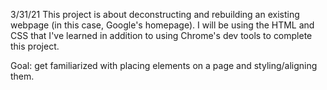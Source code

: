 3/31/21
This project is about deconstructing and rebuilding an existing webpage (in this case, Google's homepage). I will be using the HTML and CSS that I've learned in addition to using Chrome's dev tools to complete this project.

Goal: get familiarized with placing elements on a page and styling/aligning them.
